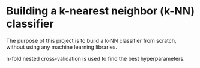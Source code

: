 # Building a k-nearest neighbor (k-NN) classifier

The purpose of this project is to build a k-NN classifier from scratch, without using any machine learning libraries.

n-fold nested cross-validation is used to find the best hyperparameters.
